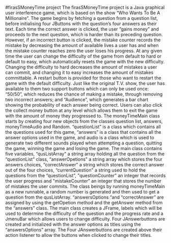 #firasSMoneyTime project
The firasSMoneyTime project is a Java graphical user interference game, which is based on the show “Who Wants To Be A Millionaire”. The game begins by fetching a question from a question list, before initialising four JButtons with the question’s four answers as their text. Each time the correct answer is clicked, the user “gains money” and proceeds to the next question, which is harder than its preceding question. However, if an incorrect button is clicked, the mistake counter records the mistake by decreasing the amount of available lives a user has and when the mistake counter reaches zero the user loses his progress. At any given time the user can change the difficulty of the game from default to hard or default to easy, which automatically resets the game with the new difficulty. Changing the difficulty to hard decreases the amount of mistakes a user can commit, and changing it to easy increases the amount of mistakes committable. A restart button is provided for those who want to restart the game with the default difficulty. Just like the original T.V. show, the user has available to them two support buttons which can only be used once: “50/50”, which reduces the chance of making a mistake, through removing two incorrect answers; and “Audience”, which generates a bar chart showing the probability of each answer being correct. Users can also click the collect money button at any level which allows them to exit the game with the amount of money they progressed to. 
The moneyTimeMain class starts by creating four new objects from the classes question list, answers, moneyTimeAudio and Random. “questionList” is a class which contains all the questions used for this game, “answers” is a class that contains all the answer options used in the game, and audio is a class which is used to generate two different sounds played when attempting a question, quitting the game, winning the game and losing the game. The main class contains five variables, “qusListArray" a string array holding all the question from the “questionList” class, “answerOpetions" a string array which stores the four answers choices, “correctAnswer" a string which stores the correct answer out of the four choices, “currentQuestion" a string used to hold the questions from the “questionList”, "questionCounter" an integer that records the user progress and "mistakeCounter" an  integer that stores the number of mistakes the user commits. The class beings by running moneyTimeMain as a new runnable, a random number is generated and then used to get a question from the qusListArray. “answersOptions “and “correctAnswer” are assigned by using the getOpetion method and the getAnswer method from the “answers” class. The main class creates a JFrame, labels which will be used to determine the difficulty of the question and the progress rate and a JmenuBar which allows users to change difficulty. Four JAnswerbuttons are created and initialized with the answer options as titles using the “answersOptions” array. The Four JAnswerbuttons are created above their action listener to allow the buttons when clicked to change their titles.
